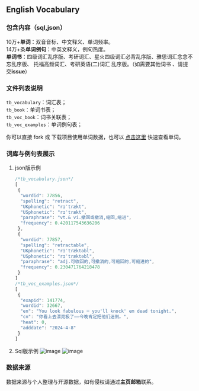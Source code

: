 ## English Vocabulary

### 包含内容（sql,json）
10万+**单词**：双音音标、中文释义、单词频率。  
14万+条**单词例句**：中英文释义，例句热度。  
**单词书**：四级词汇乱序版、考研词汇、星火四级词汇必背乱序版、雅思词汇念念不忘乱序版、
托福高频词汇、考研英语(二)词汇 乱序版。（如需要其他词书 、请提交**issue**）

### 文件列表说明
`tb_vocabulary`：词汇表；  
`tb_book`：单词书表；  
`tb_voc_book`：词书关联表；  
`tb_voc_examples`：单词例句表；  

你可以直接 fork 或 下载项目使用单词数据，也可以 [点击这里](https://preview-voc.netlify.app/) 快速查看单词。

### 词库与例句表展示
1. json版示例
   ```js
   /*tb_vocabulary.json*/
   [
    {
     "wordid": 77856,
     "spelling": "retract",
     "UKphonetic": "rɪˈtrækt",
     "USphonetic": "rɪˈtrækt",
     "paraphrase": "vt.& vi.撤回或撤消,缩回,缩进",
     "frequency": 0.420117543636206
    },
    {
     "wordid": 77857,
     "spelling": "retractable",
     "UKphonetic": "rɪˈtræktəbl",
     "USphonetic": "rɪˈtræktəbl",
     "paraphrase": "adj.可收回的,可撤消的,可缩回的,可缩进的",
     "frequency": 0.230471764218478
    }
   ]
   /*tb_voc_examples.json*/
   [
    {
     "exapid": 141774,
     "wordid": 32667,
     "en": "You look fabulous ─ you'll knock' em dead tonight.",
     "cn": "你看上去漂亮极了——今晚肯定把他们迷倒。",
     "heat": 0,
     "adddate": "2024-4-8"
    }
   ]
   ```
2. Sql版示例
![image](https://github.com/user-attachments/assets/563ec389-5370-4970-b5d3-3806443c962f)
![image](https://github.com/user-attachments/assets/e7ef83c9-37a8-4998-ba2a-3e9ae52a68e3)

### 数据来源
数据来源与个人整理与开源数据，如有侵权请通过**主页邮箱**联系。

